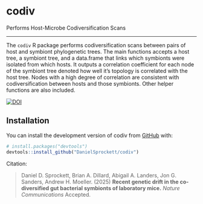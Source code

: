 
<!-- README.md is generated from README.Rmd. Please edit that file -->

# codiv

Performs Host-Microbe Codiversification Scans

<!-- badges: start -->
<!-- badges: end -->

------------------------------------------------------------------------

The `codiv` R package performs codiversification scans between pairs of
host and symbiont phylogenetic trees. The main functions accepts a host
tree, a symbiont tree, and a data.frame that links which symbionts were
isolated from which hosts. It outputs a correlation coefficient for each
node of the symbiont tree denoted how well it’s topology is correlated
with the host tree. Nodes with a high degree of correlation are
consistent with codiversification between hosts and those symbionts.
Other helper functions are also included.

[![DOI](https://zenodo.org/badge/931169650.svg)](https://doi.org/10.5281/zenodo.14859771)

## Installation

You can install the development version of codiv from
[GitHub](https://github.com/) with:

``` r
# install.packages("devtools")
devtools::install_github("DanielSprockett/codiv")
```

Citation:

> Daniel D. Sprockett, Brian A. Dillard, Abigail A. Landers, Jon G.
> Sanders, Andrew H. Moeller. (2025) **Recent genetic drift in the
> co-diversified gut bacterial symbionts of laboratory mice.** *Nature
> Communications* Accepted.
